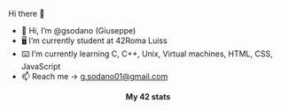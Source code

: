  Hi there 👋
- 👋 Hi, I’m @gsodano (Giuseppe)
- 🖥 I’m currently student at 42Roma Luiss
- ⌨️ I’m currently learning C, C++, Unix, Virtual machines, HTML, CSS, JavaScript
- 📫 Reach me -> g.sodano01@gmail.com
<div align="center">
	<table>
		<tr>
			<b>My 42 stats</b></br>
		</tr>
		<!--tr>
	<a href="https://github.com/gsodano">
		<img src="https://badge42.vercel.app/api/v2/cldxbe3au00060gjod87l1o2a/stats?cursusId=21&coalitionId=124"
 			style="max-width: 100%;"/>

	</a>
		</tr>
	</table-->
	<table>
		<tr>
			<b>My GitHub stats</b>
		</tr>
		<tr>
			<td>
				<a href="https://github.com/gsod">
					<img src="https://awesome-github-stats.azurewebsites.net/user-stats/gsod?cardType=level&theme=tokyonight" width="397" height="200">
				</a> 
			</td>
			<td>
				<a href="https://github.com/gsod?tab=repositories">
					<img src="https://github-readme-stats.vercel.app/api/top-langs/?username=gsod&layout=compact&theme=tokyonight" width="380" height="200">
				</a>
			</td>
		</tr>
	</table>
</div>

![Profile views counter](https://komarev.com/ghpvc/?username=gsod&&style=flat-square)
